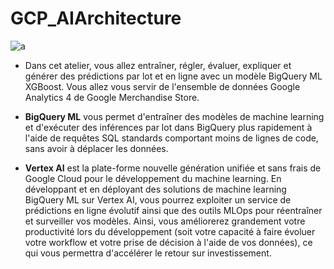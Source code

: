 # GCP_AIArchitecture

![a](https://user-images.githubusercontent.com/78825764/207813751-d6eff692-e096-498f-9ada-6608905aa969.PNG)

- Dans cet atelier, vous allez entraîner, régler, évaluer, expliquer et générer des prédictions par lot et en ligne avec un modèle BigQuery ML XGBoost. Vous allez vous servir de l'ensemble de données Google Analytics 4 de  Google Merchandise Store.
- **BigQuery ML** vous permet d'entraîner des modèles de machine learning et d'exécuter des inférences par lot dans BigQuery plus rapidement à l'aide de requêtes SQL standards comportant moins de lignes de code, sans avoir à déplacer les données.

- **Vertex AI** est la plate-forme nouvelle génération unifiée et sans frais de Google Cloud pour le développement du machine learning. En développant et en déployant des solutions de machine learning BigQuery ML sur Vertex AI, vous pourrez exploiter un service de prédictions en ligne évolutif ainsi que des outils MLOps pour réentraîner et surveiller vos modèles. Ainsi, vous améliorerez grandement votre productivité lors du développement (soit votre capacité à faire évoluer votre workflow et votre prise de décision à l'aide de vos données), ce qui vous permettra d'accélérer le retour sur investissement.


